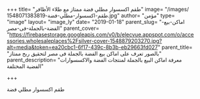 +++
title= "طقم اكسسوار مطلي فضة ممتاز مع طلاء الأظافر"
image= "/images/طقم-اكسسوار-مطلي-فضة-1548071383819.jpg"
author= "مؤمن"
type= "image"
layout= "image_ly"
date= "2019-01-18"
parent_slug= "اماكن-بيع-الفضة-بالجملة-فى-مصر"
parent_cover= "https://firebasestorage.googleapis.com/v0/b/elecvue.appspot.com/o/accessories.wholesaleplaces%2Fsilver-cover-1548879203270.jpg?alt=media&token=ea20cbc1-6f17-439c-8b3b-eb29663fd027"
parent_title= "بالصور تعرف على اماكن بيع الفضة بالجملة فى مصر لتحقيق ربح ممتاز"
parent_description= "معرفة اماكن البيع بالجملة لمنتجات الفضة والاكسسوارات الفضية المختلفة"

+++

طقم اكسسوار مطلي فضة